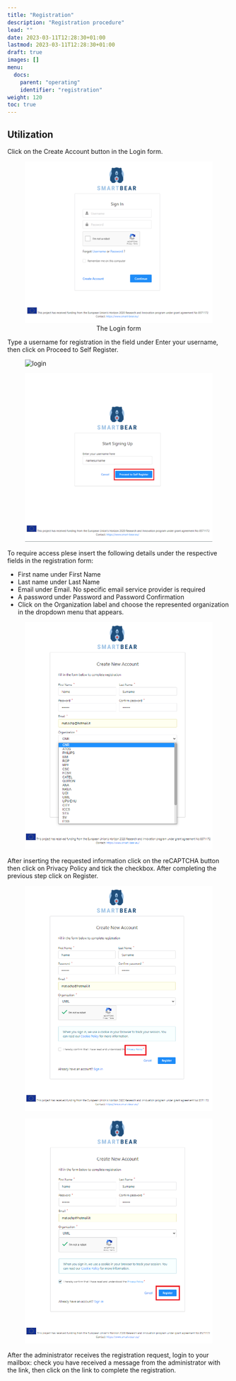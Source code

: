 ```yaml
---
title: "Registration"
description: "Registration procedure"
lead: ""
date: 2023-03-11T12:28:30+01:00
lastmod: 2023-03-11T12:28:30+01:00
draft: true
images: []
menu:
  docs:
    parent: "operating"
    identifier: "registration"
weight: 120
toc: true
---
```


## Utilization

Click on the Create Account button in the Login form.

<figure id="Pic_25" class="centered-figure">
<img src="images/Pic_25.png" alt="login">
<figcaption style="text-align:center"> The Login form </figcaption>
</figure>



Type a username for registration in the field under Enter your username, then click on Proceed to Self Register.


<figure id="Pic_26" class="centered-figure">
<img src="Pic_26.png" alt="login">
<figcaption style="text-align:center"> </figcaption>
</figure>

<figure id="Pic_27" class="centered-figure">
<img src="images/Pic_27.png" alt="login">
<figcaption style="text-align:center"> </figcaption>
</figure>

To require access plese insert the following details under the respective fields in the registration form:

- First name under First Name
- Last name under Last Name
- Email under Email. No specific email service provider is required
- A password under Password and Password Confirmation
- Click on the Organization label and choose the represented organization in the dropdown menu that appears.


<figure id="Pic_29" class="centered-figure">
<img src="images/Pic_29.png" alt="login">
<figcaption style="text-align:center"></figcaption>
</figure>


After inserting the requested information click on the reCAPTCHA button then click on Privacy Policy and tick the checkbox. After completing the previous step click on Register.

<figure id="image032" class="centered-figure">
<img src="images/image032.png" alt="login">
<figcaption style="text-align:center"></figcaption>
</figure>

<figure id="image034" class="centered-figure">
<img src="images/image034.png" alt="login">
<figcaption style="text-align:center"></figcaption>
</figure>

After the administrator receives the registration request, login to your mailbox: check you have received a message from the administrator with the link, then click on the link to complete the registration.
